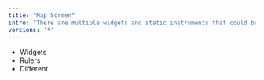 ```yaml
---
title: "Map Screen"
intro: "There are multiple widgets and static instruments that could be overlaid & interacted with the map"
versions: '*'
---
```


- Widgets
- Rulers
- Different 
